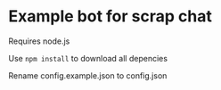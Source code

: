 Example bot for scrap chat
=======

Requires node.js

Use `npm install` to download all depencies

Rename config.example.json to config.json
